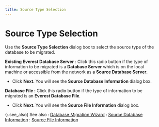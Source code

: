 ```yaml
---
title: Source Type Selection
---
```


# Source Type Selection 


Use the **Source Type Selection**  dialog box to select the source type of the database to be migrated.


****Existing Everest 
 Database Server****
: Click this radio button if the type of information  to be migrated is a **Database Server**  which is on the local machine or accessible from the network as a **Source Database Server**.

- Click  **Next**. You will see the **Source Database Information**  dialog box.



****Database File****
: Click this radio button if the type of information  to be migrated is an **Everest Database 
 File**.

- Click **Next**.  You will see the **Source 
 File Information** dialog box.



{:.see_also}
See also
: [Database  Migration Wizard]({{site.advutl_baseurl}}/database-migration-utility/wizard/database_migration_wizard_eu.html)
: [Source  Database Information]({{site.advutl_baseurl}}/database-migration-utility/wizard/source_database_information_dmw_eu.html)
: [Source File  Information]({{site.advutl_baseurl}}/database-migration-utility/wizard/source_file_information_dmw_eu.html)
